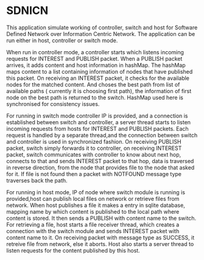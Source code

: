 # SDNICN
This application simulate working of controller, switch and host for Software Defined Network over Information Centric Network.
The application can be run either in host, controller or switch mode.

When run in controller mode, a controller starts which listens incoming requests for INTEREST and PUBLISH packet. When a PUBLISH
packet arrives, it adds content and host information in hashMap. The hashMap maps content to a list containing information of nodes
that have published this packet.
On receiving an INTEREST packet, it checks for the available nodes for the matched content. And choses the best path from list of 
available paths ( currently it is choosing first path), the information of first node on the best path is returned to the switch. 
HashMap used here is synchronised for consistency issues.


For running in switch mode controller IP is provided, and a connection is established between switch and controller, 
a server thread starts to listen incoming requests from hosts for INTEREST and PUBLISH packets. Each request is handled by a 
separate thread,and the connection between switch and controller is used in synchronized fashion. On receiving PUBLISH packet,
switch simply forwards it to controller, on receiving INTEREST packet, switch communicates with controller to know about next 
hop, connects to that and sends INTEREST packet to that hop, data is traversed in reverse direction, from the node that provides 
file to the node that asked for it. If file is not found then a packet with NOTFOUND message type traverses back the path.


For running in host mode, IP of node where switch module is running is provided,host can publish local files on network or retrieve
files from network. When host publishes a file it makes a entry in sqlite database, mapping name by which content is published to 
the local path where content is stored. It then sends a PUBLISH with content name to the switch.
For retrieving a file, host starts a file receiver thread, which creates a connection with the switch module and sends INTEREST packet
with content name to it. On receiving packet with message type as SUCCESS, it retreive file from network, else it aborts.
Host also starts a server thread to listen requests for the content published by this host.









